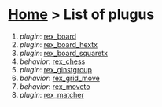 # [Home](index.html) > List of plugus

1. *plugin*: [rex_board](rex_board.html)
2. *plugin*: [rex_board_hextx](rex_board_hextx.html)
3. *plugin*: [rex_board_squaretx](rex_board_squaretx.html)
4. *behavior*: [rex_chess](rex_chess.html)
5. *plugin*: [rex_ginstgroup](rex_ginstgroup.html)
6. *behavior*: [rex_grid_move](rex_grid_move.html)
7. *behavior*: [rex_moveto](rex_moveto.html)
8. *plugin*: [rex_matcher](rex_matcher.html)

